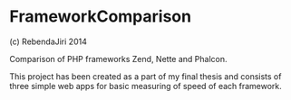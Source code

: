 FrameworkComparison
===================
(c) RebendaJiri 2014

Comparison of PHP frameworks Zend, Nette and Phalcon.

This project has been created as a part of my final thesis and consists of three simple web apps for basic measuring of speed of each framework.
